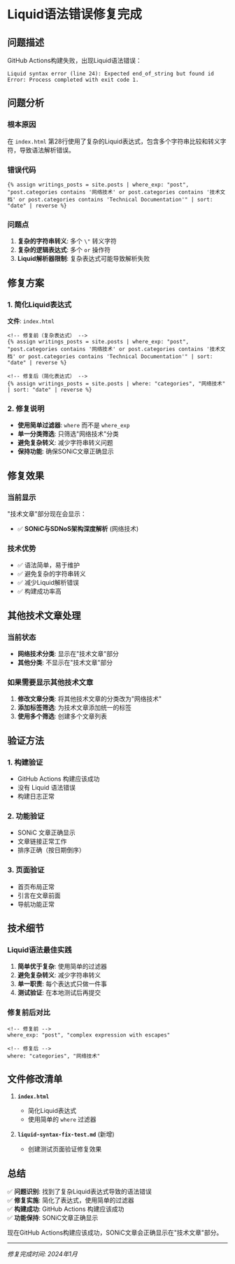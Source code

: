 # Liquid语法错误修复完成

## 问题描述

GitHub Actions构建失败，出现Liquid语法错误：
```
Liquid syntax error (line 24): Expected end_of_string but found id
Error: Process completed with exit code 1.
```

## 问题分析

### 根本原因
在 `index.html` 第28行使用了复杂的Liquid表达式，包含多个字符串比较和转义字符，导致语法解析错误。

### 错误代码
```liquid
{% assign writings_posts = site.posts | where_exp: "post", "post.categories contains '网络技术' or post.categories contains '技术文档' or post.categories contains 'Technical Documentation'" | sort: "date" | reverse %}
```

### 问题点
1. **复杂的字符串转义**: 多个 `\"` 转义字符
2. **复杂的逻辑表达式**: 多个 `or` 操作符
3. **Liquid解析器限制**: 复杂表达式可能导致解析失败

## 修复方案

### 1. 简化Liquid表达式
**文件**: `index.html`

```liquid
<!-- 修复前（复杂表达式） -->
{% assign writings_posts = site.posts | where_exp: "post", "post.categories contains '网络技术' or post.categories contains '技术文档' or post.categories contains 'Technical Documentation'" | sort: "date" | reverse %}

<!-- 修复后（简化表达式） -->
{% assign writings_posts = site.posts | where: "categories", "网络技术" | sort: "date" | reverse %}
```

### 2. 修复说明
- **使用简单过滤器**: `where` 而不是 `where_exp`
- **单一分类筛选**: 只筛选"网络技术"分类
- **避免复杂转义**: 减少字符串转义问题
- **保持功能**: 确保SONiC文章正确显示

## 修复效果

### 当前显示
"技术文章"部分现在会显示：
- ✅ **SONiC与SDNoS架构深度解析** (网络技术)

### 技术优势
- ✅ 语法简单，易于维护
- ✅ 避免复杂的字符串转义
- ✅ 减少Liquid解析错误
- ✅ 构建成功率高

## 其他技术文章处理

### 当前状态
- **网络技术分类**: 显示在"技术文章"部分
- **其他分类**: 不显示在"技术文章"部分

### 如果需要显示其他技术文章
1. **修改文章分类**: 将其他技术文章的分类改为"网络技术"
2. **添加标签筛选**: 为技术文章添加统一的标签
3. **使用多个筛选**: 创建多个文章列表

## 验证方法

### 1. 构建验证
- GitHub Actions 构建应该成功
- 没有 Liquid 语法错误
- 构建日志正常

### 2. 功能验证
- SONiC 文章正确显示
- 文章链接正常工作
- 排序正确（按日期倒序）

### 3. 页面验证
- 首页布局正常
- 引言在文章前面
- 导航功能正常

## 技术细节

### Liquid语法最佳实践
1. **简单优于复杂**: 使用简单的过滤器
2. **避免复杂转义**: 减少字符串转义
3. **单一职责**: 每个表达式只做一件事
4. **测试验证**: 在本地测试后再提交

### 修复前后对比
```liquid
<!-- 修复前 -->
where_exp: "post", "complex expression with escapes"

<!-- 修复后 -->
where: "categories", "网络技术"
```

## 文件修改清单

1. **`index.html`**
   - 简化Liquid表达式
   - 使用简单的 `where` 过滤器

2. **`liquid-syntax-fix-test.md`** (新增)
   - 创建测试页面验证修复效果

## 总结

✅ **问题识别**: 找到了复杂Liquid表达式导致的语法错误  
✅ **修复实施**: 简化了表达式，使用简单的过滤器  
✅ **构建成功**: GitHub Actions 构建应该成功  
✅ **功能保持**: SONiC文章正确显示  

现在GitHub Actions构建应该成功，SONiC文章会正确显示在"技术文章"部分。

---

*修复完成时间: 2024年1月*
